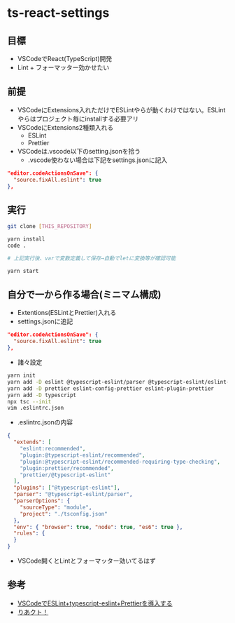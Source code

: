 # ts-react-settings
## 目標
- VSCodeでReact(TypeScript)開発
- Lint + フォーマッター効かせたい
## 前提
- VSCodeにExtensions入れただけでESLintやらが動くわけではない。ESLintやらはプロジェクト毎にinstallする必要アリ
- VSCodeにExtensions2種類入れる
  - ESLint
  - Prettier
- VSCodeは.vscode以下のsetting.jsonを拾う
  - .vscode使わない場合は下記をsettings.jsonに記入
```xxx.json
"editor.codeActionsOnSave": {
  "source.fixAll.eslint": true
},
```
## 実行
```xxx.sh
git clone [THIS_REPOSITORY]

yarn install
code .

# 上記実行後、varで変数定義して保存→自動でletに変換等が確認可能

yarn start
```
## 自分で一から作る場合(ミニマム構成)
- Extentions(ESLintとPrettier)入れる
- settings.jsonに追記
```xxx.json
"editor.codeActionsOnSave": {
  "source.fixAll.eslint": true
},
```
- 諸々設定
```xxx.sh
yarn init
yarn add -D eslint @typescript-eslint/parser @typescript-eslint/eslint-plugin
yarn add -D prettier eslint-config-prettier eslint-plugin-prettier
yarn add -D typescript
npx tsc --init
vim .eslintrc.json
```
- .eslintrc.jsonの内容
```xxx.json
{
  "extends": [
    "eslint:recommended",
    "plugin:@typescript-eslint/recommended",
    "plugin:@typescript-eslint/recommended-requiring-type-checking",
    "plugin:prettier/recommended",
    "prettier/@typescript-eslint"
  ],
  "plugins": ["@typescript-eslint"],
  "parser": "@typescript-eslint/parser",
  "parserOptions": {
    "sourceType": "module",
    "project": "./tsconfig.json"
  },
  "env": { "browser": true, "node": true, "es6": true },
  "rules": {
  }
}
```
- VSCode開くとLintとフォーマッター効いてるはず
## 参考
- [VSCodeでESLint+typescript-eslint+Prettierを導入する](https://qiita.com/madono/items/a134e904e891c5cb1d20)
- [りあクト！](https://github.com/oukayuka/ReactBeginnersBook-2.0/tree/master/06-lint/03-mysetting)
